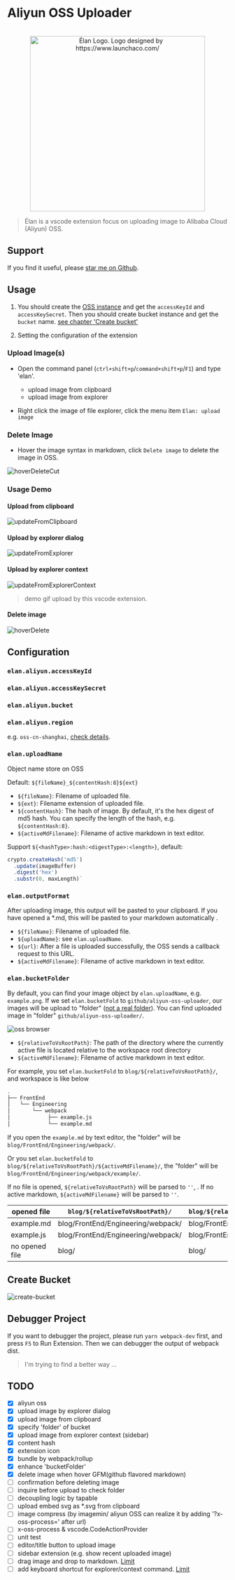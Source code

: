 # Aliyun OSS Uploader

<p align="center">
  <br />
  <img src="https://fangbinwei-blog-image.oss-cn-shanghai.aliyuncs.com/github/aliyun-oss-uploader/logo_368a1b87.png" alt="Élan Logo. Logo designed by https://www.launchaco.com/"/ width="400">
</p>

> Élan is a vscode extension focus on uploading image to Alibaba Cloud (Aliyun) OSS.

## Support
If you find it useful, please [star me on Github](https://github.com/fangbinwei/aliyun-oss-uploader).

## Usage

1. You should create the [OSS instance](https://www.aliyun.com/product/oss/?lang=en) and get the `accessKeyId` and `accessKeySecret`. Then you should create bucket instance and get the `bucket` name. [see chapter 'Create bucket'](#create-bucket)

2. Setting the configuration of the extension

### Upload Image(s)

* Open the command panel (`ctrl+shift+p`/`command+shift+p`/`F1`) and type 'elan'.
  - upload image from clipboard
  - upload image from explorer

* Right click the image of file explorer, click the menu item `Elan: upload image`

### Delete Image

* Hover the image syntax in markdown, click `Delete image` to delete the image in OSS.

![hoverDeleteCut](https://fangbinwei-blog-image.oss-cn-shanghai.aliyuncs.com/github/aliyun-oss-uploader/hoverDeleteCut_f9af47b7.png)

### Usage Demo

#### Upload from clipboard

![updateFromClipboard](https://fangbinwei-blog-image.oss-cn-shanghai.aliyuncs.com/github/aliyun-oss-uploader/updateFromClipboard_bf2399e2.gif)

#### Upload by explorer dialog

![updateFromExplorer](https://fangbinwei-blog-image.oss-cn-shanghai.aliyuncs.com/github/aliyun-oss-uploader/updateFromExplorer_9f6ee648.gif)


#### Upload by explorer context

![updateFromExplorerContext](https://fangbinwei-blog-image.oss-cn-shanghai.aliyuncs.com/github/aliyun-oss-uploader/updateFromExplorerContext_37c3aac0.gif)

> demo gif upload by this vscode extension.

#### Delete image

![hoverDelete](https://fangbinwei-blog-image.oss-cn-shanghai.aliyuncs.com/github/aliyun-oss-uploader/hoverDelete_d27177e2.gif)

## Configuration
### `elan.aliyun.accessKeyId`
### `elan.aliyun.accessKeySecret`
### `elan.aliyun.bucket`
### `elan.aliyun.region`
  e.g. `oss-cn-shanghai`, [check details](https://github.com/ali-sdk/ali-oss#data-regions).

### `elan.uploadName`
Object name store on OSS

Default: `${fileName}_${contentHash:8}${ext}`

- `${fileName}`: Filename of uploaded file.
- `${ext}`: Filename extension of uploaded file.
- `${contentHash}`: The hash of image. By default, it's the hex digest of md5 hash. You can specify the length of the hash, e.g. `${contentHash:8}`.
- `${activeMdFilename}`: Filename of active markdown in text editor.

Support `${<hashType>:hash:<digestType>:<length>}`, default:
```js
crypto.createHash('md5')
  .update(imageBuffer)
  .digest('hex')
  .substr(0, maxLength)`

```

### `elan.outputFormat`
After uploading image, this output will be pasted to your clipboard. If you have opened a *.md, this will be pasted to your markdown automatically .

- `${fileName}`: Filename of uploaded file.
- `${uploadName}`: see `elan.uploadName`.
- `${url}`: After a file is uploaded successfully, the OSS sends a callback request to this URL.
- `${activeMdFilename}`: Filename of active markdown in text editor.

### `elan.bucketFolder`
By default, you can find your image object by `elan.uploadName`, e.g. `example.png`. If we set `elan.bucketFold` to `github/aliyun-oss-uploader`, our images will be upload to "folder" ([not a real folder](https://help.aliyun.com/document_detail/31827.html)). You can find uploaded image in "folder" `github/aliyun-oss-uploader/`.

![oss browser](https://fangbinwei-blog-image.oss-cn-shanghai.aliyuncs.com/github/aliyun-oss-uploader/2020-05-31-19-02-13_55660788.png)

- `${relativeToVsRootPath}`: The path of the directory where the currently active file is located relative to the workspace root directory
- `${activeMdFilename}`: Filename of active markdown in text editor.

For example, you set `elan.bucketFold` to `blog/${relativeToVsRootPath}/`, and workspace is like below

```bash
.
├── FrontEnd
│   └── Engineering
│       └── webpack
│            ├── example.js
│            └── example.md
```

If you open the `example.md` by text editor, the "folder" will be `blog/FrontEnd/Engineering/webpack/`.

Or you set `elan.bucketFold` to `blog/${relativeToVsRootPath}/${activeMdFilename}/`, the "folder" will be `blog/FrontEnd/Engineering/webpack/example/`.

If no file is opened, `${relativeToVsRootPath}` will be parsed to `''`, . If no active markdown, `${activeMdFilename}` will be parsed to `''`.

|    opened file    | `blog/${relativeToVsRootPath}/` | `blog/${relativeToVsRootPath}/${activeMdFilename}/` |
| ---------- | --- | --- |
| example.md |  blog/FrontEnd/Engineering/webpack/ | blog/FrontEnd/Engineering/webpack/example/ |
| example.js       |  blog/FrontEnd/Engineering/webpack/ | blog/FrontEnd/Engineering/webpack/ |
| no opened file       |  blog/ | blog/ |


## Create Bucket

![create-bucket](https://fangbinwei-blog-image.oss-cn-shanghai.aliyuncs.com/github/aliyun-oss-uploader/create-bucket_5f7df897.png)

## Debugger Project

If you want to debugger the project, please run `yarn webpack-dev` first, and press `F5` to Run Extension. Then we can debugger the output of webpack dist.

> I'm trying to find a better way ...

## TODO

* [x] aliyun oss
* [x] upload image by explorer dialog
* [x] upload image from clipboard
* [x] specify 'folder' of bucket
* [x] upload image from explorer context (sidebar)
* [x] content hash
* [x] extension icon
* [x] bundle by webpack/rollup
* [x] enhance 'bucketFolder'
* [x] delete image when hover GFM(github flavored markdown)
* [ ] confirmation before deleting image
* [ ] inquire before upload to check folder
* [ ] decoupling logic by tapable
* [ ] upload embed svg as *.svg from clipboard
* [ ] image compress (by imagemin/ aliyun OSS can realize it by adding '?x-oss-process=' after url)
* [ ] x-oss-process & vscode.CodeActionProvider
* [ ] unit test
* [ ] editor/title button to upload image
* [ ] sidebar extension (e.g. show recent uploaded image)
* [ ] drag image and drop to markdown. [Limit](https://github.com/microsoft/vscode/issues/5240)
* [ ] add keyboard shortcut for explorer/context command. [Limit](https://github.com/microsoft/vscode/issues/3553)